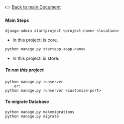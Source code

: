 👉 [Back to main Document](./index.md)
#### Main Steps
`django-admin startproject <project-name> <location>`
- In this project: <project-name> is core.

`python manage.py startapp <app-name>`
- In this project: <app-name> is store.

##### To run this project
```
python manage.py runserver
    or:
python manage.py runserver <customize-port>
```
#### To migrate Database
```
python manage.py makemigrations
python manage.py migrate
```
